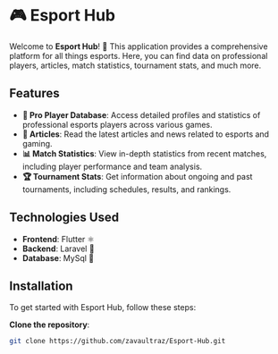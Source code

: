 # 🎮 Esport Hub

Welcome to **Esport Hub**! 🌟 This application provides a comprehensive platform for all things esports. Here, you can find data on professional players, articles, match statistics, tournament stats, and much more.

## Features

- **👾 Pro Player Database**: Access detailed profiles and statistics of professional esports players across various games.
- **📰 Articles**: Read the latest articles and news related to esports and gaming.
- **📊 Match Statistics**: View in-depth statistics from recent matches, including player performance and team analysis.
- **🏆 Tournament Stats**: Get information about ongoing and past tournaments, including schedules, results, and rankings.

## Technologies Used

- **Frontend**: Flutter ⚛️
- **Backend**: Laravel 🚀
- **Database**: MySql 🐬


## Installation

To get started with Esport Hub, follow these steps:

**Clone the repository**:
   ```bash
   git clone https://github.com/zavaultraz/Esport-Hub.git
